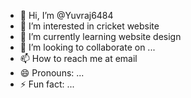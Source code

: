 - 👋 Hi, I’m @Yuvraj6484
- 👀 I’m interested in cricket website
- 🌱 I’m currently learning website design
- 💞️ I’m looking to collaborate on ...
- 📫 How to reach me at email
- 😄 Pronouns: ...
- ⚡ Fun fact: ...

<!---
Yuvraj6484/Yuvraj6484 is a ✨ special ✨ repository because its `README.md` (this file) appears on your GitHub profile.
You can click the Preview link to take a look at your changes.
--->
